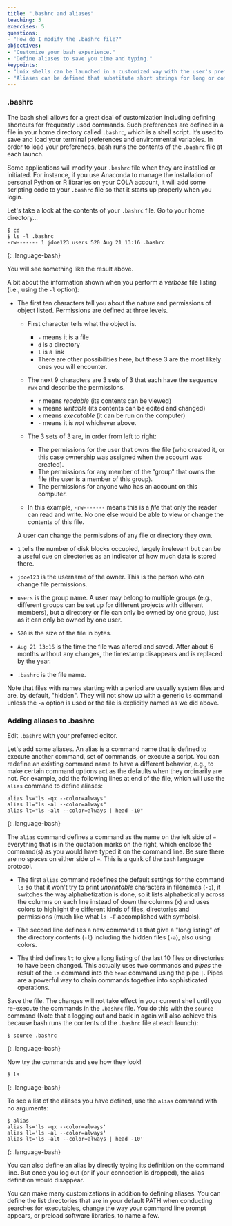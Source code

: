 ```yaml
---
title: ".bashrc and aliases"
teaching: 5
exercises: 5
questions:
- "How do I modify the .bashrc file?"
objectives:
- "Customize your bash experience."
- "Define aliases to save you time and typing."
keypoints:
- "Unix shells can be launched in a customized way with the user's preferences."
- "Aliases can be defined that substitute short strings for long or complex commands."
---
```


### .bashrc

The bash shell allows for a great deal of customization including defining shortcuts for frequently used commands. 
Such preferences are defined in a file in your home directory called `.bashrc`, which is a shell script.
It’s used to save and load your terminal preferences and environmental variables.
In order to load your preferences, bash runs the contents of the `.bashrc` file at each launch. 

Some applications will modify your `.bashrc` file when they are installed or initiated. 
For instance, if you use Anaconda to manage the installation of personal Python or R libraries on your COLA account, 
it will add some scripting code to your `.bashrc` file so that it starts up properly when you login.

Let's take a look at the contents of your `.bashrc` file. Go to your home directory...

~~~
$ cd
$ ls -l .bashrc
-rw------- 1 jdoe123 users 520 Aug 21 13:16 .bashrc
~~~
{: .language-bash}

You will see something like the result above. 

A bit about the information shown when you perform a *verbose* file listing (i.e., using the `-l` option):
* The first ten characters tell you about the nature and permissions of object listed. Permissions are defined at three levels.

  * First character tells what the object is.
    * `-` means it is a file
    * `d` is a directory
    * `l` is a link
    * There are other possibilities here, but these 3 are the most likely ones you will encounter.
    
  * The next 9 characters are 3 sets of 3 that each have the sequence `rwx` and describe the permissions.
    * `r` means *readable* (its contents can be viewed)
    * `w` means *writable* (its contents can be edited and changed)
    * `x` means *executable* (it can be run on the computer)
    * `-` means it is _not_ whichever above.
    
  * The 3 sets of 3 are, in order from left to right:
    * The permissions for the user that owns the file (who created it, or this case ownership was assigned when the account was created).
    * The permissions for any member of the "group" that owns the file (the user is a member of this group).
    * The permissions for anyone who has an account on this computer.
    
  * In this example, `-rw-------` means this is a _file_ that only the reader can read and write. No one else would be able to view or change the contents of this file.

  A user can change the permissions of any file or directory they own.
  
* `1` tells the number of disk blocks occupied, largely irrelevant but can be a useful cue on directories as an indicator of how much data is stored there.

* `jdoe123` is the username of the owner. This is the person who can change file permissions.

* `users` is the group name. A user may belong to multiple groups (e.g., different groups can be set up for different projects with different members), but a directory or file can only be owned by one group, just as it can only be owned by one user.

* `520` is the size of the file in bytes.

* `Aug 21 13:16` is the time the file was altered and saved. After about 6 months without any changes, the timestamp disappears and is replaced by the year.

* `.bashrc` is the file name.

Note that files with names starting with a period are usually system files and are, by default, "hidden". They will not show up with a generic `ls` command unless the `-a` option is used or the file is explicitly named as we did above.

### Adding aliases to .bashrc

Edit `.bashrc` with your preferred editor.

Let's add some aliases. An alias is a command name that is defined to execute another command, set of commands, or execute a script. You can redefine an existing command name to have a different behavior, e.g., to make certain command options act as the defaults when they ordinarily are not. For example, add the following lines at end of the file, which will use the `alias` command to define aliases: 

~~~
alias ls="ls -qx --color=always"
alias ll="ls -al --color=always"
alias lt="ls -alt --color=always | head -10"
~~~
{: .language-bash}

The `alias` command defines a command as the name on the left side of `=` everything that is in the quotation marks on the right, which enclose the command(s) as you would have typed it on the command line. Be sure there are no spaces on either side of `=`. This is a quirk of the `bash` language protocol. 

* The first `alias` command redefines the default settings for the command `ls` so that it won't try to print *unprintable* characters in filenames (`-q`), it switches the way alphabetization is done, so it lists alphabetically across the columns on each line instead of down the columns (`x`) and uses colors to highlight the different kinds of files, directories and permissions (much like what `ls -F` accomplished with symbols).

* The second line defines a new command `ll` that give a "long listing" of the directory contents (`-l`) including the hidden files (`-a`), also using colors.

* The third defines `lt` to give a long listing of the last 10 files or directories to have been changed. This actually uses two commands and *pipes* the result of the `ls` command into the `head` command using the pipe `|`. Pipes are a powerful way to chain commands together into sophisticated operations.

Save the file. The changes will not take effect in your current shell until you re-execute the commands in the `.bashrc` file. You do this with the `source` command (Note that a logging out and back in again will also achieve this because bash runs the contents of the `.bashrc` file at each launch):

~~~
$ source .bashrc
~~~
{: .language-bash}

Now try the commands and see how they look!

~~~
$ ls
~~~
{: .language-bash}

To see a list of the aliases you have defined, use the `alias` command with no arguments:

~~~
$ alias
alias ls='ls -qx --color=always'
alias ll='ls -al --color=always'
alias lt='ls -alt --color=always | head -10'
~~~
{: .language-bash}

You can also define an alias by directly typing its definition on the command line. But once you log out (or if your connection is dropped), the alias definition would disappear.

You can make many customizations in addition to defining aliases. You can define the list directories that are in your default PATH when conducting searches for executables, change the way your command line prompt appears, or preload software libraries, to name a few. 

